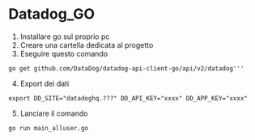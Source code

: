 # Datadog_GO

1. Installare go sul proprio pc
2. Creare una cartella dedicata al progetto
3. Eseguire questo comando
```
go get github.com/DataDog/datadog-api-client-go/api/v2/datadog'''
```

4. Export dei dati
```   
export DD_SITE="datadoghq.???" DD_API_KEY="xxxx" DD_APP_KEY="xxxx"
```

5. Lanciare il comando
```
go run main_alluser.go
```
